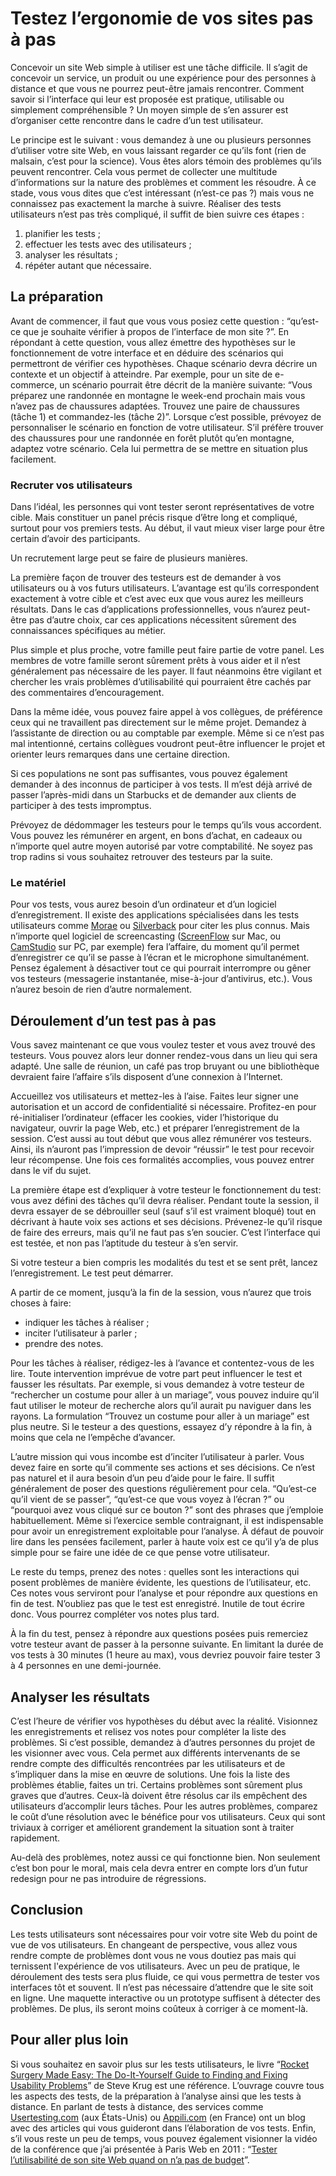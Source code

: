 # Testez l’ergonomie de vos sites pas à pas

Concevoir un site Web simple à utiliser est une tâche difficile. Il s’agit de concevoir un service, un produit ou une expérience pour des personnes à distance et que vous ne pourrez peut-être jamais rencontrer. Comment savoir si l’interface qui leur est proposée est pratique, utilisable ou simplement compréhensible ? Un moyen simple de s’en assurer est d’organiser cette rencontre dans le cadre d’un test utilisateur.

Le principe est le suivant : vous demandez à une ou plusieurs personnes d’utiliser votre site Web, en vous laissant regarder ce qu’ils font (rien de malsain, c’est pour la science). Vous êtes alors témoin des problèmes qu’ils peuvent rencontrer. Cela vous permet de collecter une multitude d’informations sur la nature des problèmes et comment les résoudre.
À ce stade, vous vous dites que c’est intéressant (n’est-ce pas ?) mais vous ne connaissez pas exactement la marche à suivre. Réaliser des tests utilisateurs n’est pas très compliqué, il suffit de bien suivre ces étapes :

1. planifier les tests ;
2. effectuer les tests avec des utilisateurs ;
3. analyser les résultats ;
4. répéter autant que nécessaire.

## La préparation

Avant de commencer, il faut que vous vous posiez cette question : “qu’est-ce que je souhaite vérifier à propos de l’interface de mon site ?”. En répondant à cette question, vous allez émettre des hypothèses sur le fonctionnement de votre interface et en déduire des scénarios qui permettront de vérifier ces hypothèses. Chaque scénario devra décrire un contexte et un objectif à atteindre.
Par exemple, pour un site de e-commerce, un scénario pourrait être décrit de la manière suivante:
“Vous préparez une randonnée en montagne le week-end prochain mais vous n’avez pas de chaussures adaptées. Trouvez une paire de chaussures (tâche 1) et commandez-les (tâche 2)”.
Lorsque c’est possible, prévoyez de personnaliser le scénario en fonction de votre utilisateur. S’il préfère trouver des chaussures pour une randonnée en forêt plutôt qu’en montagne, adaptez votre scénario. Cela lui permettra de se mettre en situation plus facilement.

### Recruter vos utilisateurs

Dans l’idéal, les personnes qui vont tester seront représentatives de votre cible. Mais constituer un panel précis risque d’être long et compliqué, surtout pour vos premiers tests. Au début, il vaut mieux viser large pour être certain d’avoir des participants.

Un recrutement large peut se faire de plusieurs manières.

La première façon de trouver des testeurs est de demander à vos utilisateurs ou à vos futurs utilisateurs. L’avantage est qu’ils correspondent exactement à votre cible et c’est avec eux que vous aurez les meilleurs résultats. Dans le cas d’applications professionnelles, vous n’aurez peut-être pas d’autre choix, car ces applications nécessitent sûrement des connaissances spécifiques au métier.

Plus simple et plus proche, votre famille peut faire partie de votre panel. Les membres de votre famille seront sûrement prêts à vous aider et il n’est généralement pas nécessaire de les payer. Il faut néanmoins être vigilant et chercher les vrais problèmes d’utilisabilité qui pourraient être cachés par des commentaires d’encouragement.

Dans la même idée, vous pouvez faire appel à vos collègues, de préférence ceux qui ne travaillent pas directement sur le même projet. Demandez à l’assistante de direction ou au comptable par exemple. Même si ce n’est pas mal intentionné, certains collègues voudront peut-être influencer le projet et orienter leurs remarques dans une certaine direction.

Si ces populations ne sont pas suffisantes, vous pouvez également demander à des inconnus de participer à vos tests. Il m’est déjà arrivé de passer l’après-midi dans un Starbucks et de demander aux clients de participer à des tests impromptus.

Prévoyez de dédommager les testeurs pour le temps qu’ils vous accordent. Vous pouvez les rémunérer en argent, en bons d’achat, en cadeaux ou n’importe quel autre moyen autorisé par votre comptabilité. Ne soyez pas trop radins si vous souhaitez retrouver des testeurs par la suite.

### Le matériel

Pour vos tests, vous aurez besoin d’un ordinateur et d’un logiciel d’enregistrement. Il existe des applications spécialisées dans les tests utilisateurs comme [Morae](http://www.techsmith.com/morae.html) ou [Silverback](http://silverbackapp.com/) pour citer les plus connus. Mais n’importe quel logiciel de screencasting ([ScreenFlow](http://www.telestream.net/screen-flow/) sur Mac, ou [CamStudio](http://camstudio.org/) sur PC, par exemple) fera l’affaire, du moment qu’il permet d’enregistrer ce qu’il se passe à l’écran et le microphone simultanément. Pensez également à désactiver tout ce qui pourrait interrompre ou gêner vos testeurs (messagerie instantanée, mise-à-jour d’antivirus, etc.). Vous n’aurez besoin de rien d’autre normalement.

## Déroulement d’un test pas à pas

Vous savez maintenant ce que vous voulez tester et vous avez trouvé des testeurs. Vous pouvez alors leur donner rendez-vous dans un lieu qui sera adapté. Une salle de réunion, un café pas trop bruyant ou une bibliothèque devraient faire l’affaire s’ils disposent d’une connexion à l’Internet.

Accueillez vos utilisateurs et mettez-les à l’aise. Faites leur signer une autorisation et un accord de confidentialité si nécessaire. Profitez-en pour ré-initialiser l’ordinateur (effacer les cookies, vider l’historique du navigateur, ouvrir la page Web, etc.) et préparer l’enregistrement de la session. 
C’est aussi au tout début que vous allez rémunérer vos testeurs. Ainsi, ils n’auront pas l’impression de devoir “réussir” le test pour recevoir leur récompense. Une fois ces formalités accomplies, vous pouvez entrer dans le vif du sujet.

La première étape est d’expliquer à votre testeur le fonctionnement du test: vous avez défini des tâches qu’il devra réaliser. Pendant toute la session, il devra essayer de se débrouiller seul (sauf s’il est vraiment bloqué) tout en décrivant à haute voix ses actions et ses décisions. Prévenez-le qu’il risque de faire des erreurs, mais qu’il ne faut pas s’en soucier. C’est l’interface qui est testée, et non pas l’aptitude du testeur à s’en servir.

Si votre testeur a bien compris les modalités du test et se sent prêt, lancez l’enregistrement. Le test peut démarrer.

A partir de ce moment, jusqu’à la fin de la session, vous n’aurez que trois choses à faire:

* indiquer les tâches à réaliser ;
* inciter l’utilisateur à parler ;
* prendre des notes.

Pour les tâches à réaliser, rédigez-les à l’avance et contentez-vous de les lire. Toute intervention imprévue de votre part peut influencer le test et fausser les résultats. 
Par exemple, si vous demandez à votre testeur de “rechercher un costume pour aller à un mariage”, vous pouvez induire qu’il faut utiliser le moteur de recherche alors qu’il aurait pu naviguer dans les rayons. La formulation “Trouvez un costume pour aller à un mariage” est plus neutre. Si le testeur a des questions, essayez d’y répondre à la fin, à moins que cela ne l’empêche d’avancer.

L’autre mission qui vous incombe est d’inciter l’utilisateur à parler. Vous devez faire en sorte qu’il commente ses actions et ses décisions. Ce n’est pas naturel et il aura besoin d’un peu d’aide pour le faire. Il suffit généralement de poser des questions régulièrement pour cela. “Qu’est-ce qu’il vient de se passer”, “qu’est-ce que vous voyez à l’écran ?” ou “pourquoi avez vous cliqué sur ce bouton ?” sont des phrases que j’emploie habituellement. Même si l’exercice semble contraignant, il est indispensable pour avoir un enregistrement exploitable pour l’analyse. À défaut de pouvoir lire dans les pensées facilement, parler à haute voix est ce qu’il y’a de plus simple pour se faire une idée de ce que pense votre utilisateur.

Le reste du temps, prenez des notes : quelles sont les interactions qui posent problèmes de manière évidente, les questions de l’utilisateur, etc. Ces notes vous serviront pour l’analyse et pour répondre aux questions en fin de test. N’oubliez pas que le test est enregistré. Inutile de tout écrire donc. Vous pourrez compléter vos notes plus tard.

À la fin du test, pensez à répondre aux questions posées puis remerciez votre testeur avant de passer à la personne suivante. En limitant la durée de vos tests à 30 minutes (1 heure au max), vous devriez pouvoir faire tester 3 à 4 personnes en une demi-journée.

## Analyser les résultats

C’est l’heure de vérifier vos hypothèses du début avec la réalité.
Visionnez les enregistrements et relisez vos notes pour compléter la liste des problèmes. Si c’est possible, demandez à d’autres personnes du projet de les visionner avec vous. Cela permet aux différents intervenants de se rendre compte des difficultés rencontrées par les utilisateurs et de s’impliquer dans la mise en œuvre de solutions.
Une fois la liste des problèmes établie, faites un tri. Certains problèmes sont sûrement plus graves que d’autres. Ceux-là doivent être résolus car ils empêchent des utilisateurs d’accomplir leurs tâches. Pour les autres problèmes, comparez le coût d’une résolution avec le bénéfice pour vos utilisateurs. Ceux qui sont triviaux à corriger et améliorent grandement la situation sont à traiter rapidement.

Au-delà des problèmes, notez aussi ce qui fonctionne bien. Non seulement c’est bon pour le moral, mais cela devra entrer en compte lors d’un futur redesign pour ne pas introduire de régressions.

## Conclusion

Les tests utilisateurs sont nécessaires pour voir votre site Web du point de vue de vos utilisateurs. En changeant de perspective, vous allez vous rendre compte de problèmes dont vous ne vous doutiez pas mais qui ternissent l'expérience de vos utilisateurs.
Avec un peu de pratique, le déroulement des tests sera plus fluide, ce qui vous permettra de tester vos interfaces tôt et souvent. Il n’est pas nécessaire d’attendre que le site soit en ligne. Une maquette interactive ou un prototype suffisent à détecter des problèmes. De plus, ils seront moins coûteux à corriger à ce moment-là.

## Pour aller plus loin

Si vous souhaitez en savoir plus sur les tests utilisateurs, le livre “[Rocket Surgery Made Easy: The Do-It-Yourself Guide to Finding and Fixing Usability Problems](http://www.amazon.fr/gp/product/0321657292/ref=as_li_ss_tl?ie=UTF8&tag=letraide13h3-21&linkCode=as2&camp=1642&creative=19458&creativeASIN=0321657292)” de Steve Krug est une référence. L’ouvrage couvre tous les aspects des tests, de la préparation à l’analyse ainsi que les tests à distance.
En parlant de tests à distance, des services comme [Usertesting.com](http://usertesting.com) (aux États-Unis) ou [Appili.com](http://appili.com) (en France) ont un blog avec des articles qui vous guideront dans l’élaboration de vos tests.
Enfin, s’il vous reste un peu de temps, vous pouvez également visionner la vidéo de la conférence que j’ai présentée à Paris Web en 2011 : “[Tester l’utilisabilité de son site Web quand on n’a pas de budget](http://www.paris-web.fr/2011/conferences/tester-lutilisabilite-de-son-site-web-quand-on-na-pas-de-budget.php)”.